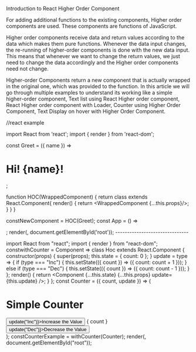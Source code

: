 Introduction to React Higher Order Component

For adding additional functions to the existing components, 
Higher order components are used. These components are functions of JavaScript. 

Higher order components receive data and return values according to the data which makes them pure functions. Whenever the data input changes, the re-running of higher-order components is done with the new data input. This means that whenever we want to change the return values, we just need to change the data accordingly and the Higher order components need not change.

 Higher-order Components return a new component that is actually wrapped in the original one, which was provided to the function. In this article we will go through multiple examples to understand its working like a simple higher-order component, Text list using React Higher order component, React Higher order component with Loader, Counter using Higher Order Component, Text Display on hover with Higher Order Component.

//react example

import React from 'react';
import { render } from 'react-dom';

const Greet = ({ name }) =><h1>Hi! {name}!</h1>;

function HOC(WrappedComponent) {
return class extends React.Component{
render() {
    return <WrappedComponent {...this.props}/>;
    }
  }
}

constNewComponent = HOC(Greet);
const App = () =>
<div>
<NewComponent name="Murthy" />
</div>;
render(<App />, document.getElementById('root'));
-------------------------------

import React from "react";
import { render } from "react-dom";
constwithCounter = Component =>
class Hoc extends React.Component {
constructor(props) {
super(props);
this.state = { count: 0 };
}
update = type => {
if (type === "Inc") {
this.setState(({ count }) => ({ count: count + 1 }));
} else if (type === "Dec") {
this.setState(({ count }) => ({ count: count - 1 }));
}
};
render() {
return <Component {...this.state} {...this.props} update={this.update} />;
}
};
const Counter = ({ count, update }) => (
<div>
<h1>Simple Counter</h1>
<button onClick={() => update("Inc")}>Increase the Value</button>
{ count }
<button onClick={() => update("Dec")}>Decrease the Value</button>
</div>
);
constCounterExample = withCounter(Counter);
render(<CounterExample />, document.getElementById("root"));

